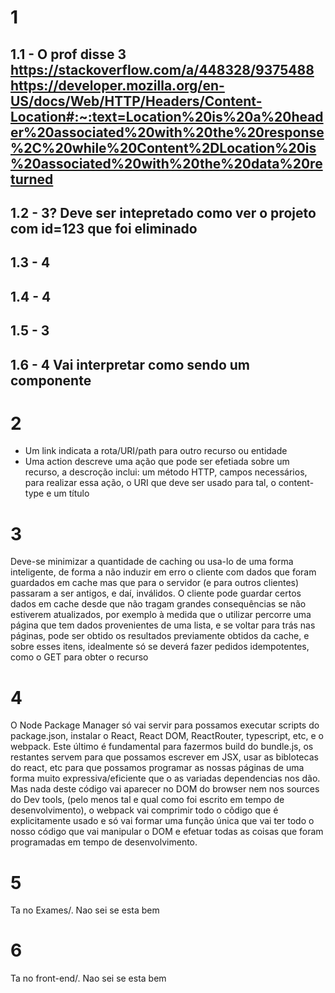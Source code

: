# 1

## 1.1 - O prof disse 3 https://stackoverflow.com/a/448328/9375488 https://developer.mozilla.org/en-US/docs/Web/HTTP/Headers/Content-Location#:~:text=Location%20is%20a%20header%20associated%20with%20the%20response%2C%20while%20Content%2DLocation%20is%20associated%20with%20the%20data%20returned

## 1.2 - 3? Deve ser intepretado como ver o projeto com id=123 que foi eliminado

## 1.3 - 4

## 1.4 - 4

## 1.5 - 3

## 1.6 - 4 Vai interpretar como sendo um componente

# 2
- Um link indicata a rota/URI/path para outro recurso ou entidade
- Uma action descreve uma ação que pode ser efetiada sobre um recurso, a descroção inclui:
um método HTTP, campos necessários, para realizar essa ação, o URI que deve ser usado para tal, o content-type e um título

# 3 
Deve-se minimizar a quantidade de caching ou usa-lo de uma forma inteligente, de forma a não induzir em erro o cliente com dados que foram guardados em
cache mas que para o servidor (e para outros clientes) passaram a ser antigos, e daí, inválidos. O cliente pode guardar certos dados em cache
desde que não tragam grandes consequências se não estiverem atualizados, por exemplo à medida que o utilizar percorre uma página que tem dados provenientes
de uma lista, e se voltar para trás nas páginas, pode ser obtido os resultados previamente obtidos da cache, e sobre esses itens, idealmente só se deverá
fazer pedidos idempotentes, como o GET para obter o recurso

# 4
O Node Package Manager só vai servir para possamos executar scripts do package.json, instalar o React, React DOM, ReactRouter, typescript, etc, e o webpack.
Este último é fundamental para fazermos build do bundle.js, os restantes servem para que possamos escrever em JSX, usar as biblotecas do react, etc
para que possamos programar as nossas páginas de uma forma muito expressiva/eficiente que o as variadas dependencias nos dão. 
Mas nada deste código vai aparecer no DOM do browser nem nos sources do Dev tools, (pelo menos tal e qual como foi escrito em tempo de desenvolvimento),
o webpack vai comprimir todo o cõdigo que é explicitamente usado e só vai formar
uma função única que vai ter todo o nosso código que vai manipular o DOM e efetuar todas as coisas que foram programadas em tempo de desenvolvimento.

# 5
Ta no Exames/. Nao sei se esta bem

# 6
Ta no front-end/. Nao sei se esta bem